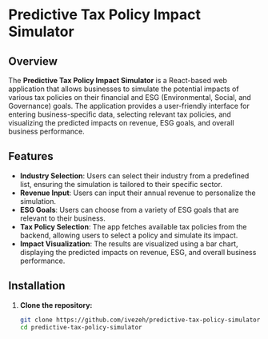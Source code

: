 # Predictive Tax Policy Impact Simulator

## Overview

The **Predictive Tax Policy Impact Simulator** is a React-based web application that allows businesses to simulate the potential impacts of various tax policies on their financial and ESG (Environmental, Social, and Governance) goals. The application provides a user-friendly interface for entering business-specific data, selecting relevant tax policies, and visualizing the predicted impacts on revenue, ESG goals, and overall business performance.

## Features

- **Industry Selection**: Users can select their industry from a predefined list, ensuring the simulation is tailored to their specific sector.
- **Revenue Input**: Users can input their annual revenue to personalize the simulation.
- **ESG Goals**: Users can choose from a variety of ESG goals that are relevant to their business.
- **Tax Policy Selection**: The app fetches available tax policies from the backend, allowing users to select a policy and simulate its impact.
- **Impact Visualization**: The results are visualized using a bar chart, displaying the predicted impacts on revenue, ESG, and overall business performance.

## Installation

1. **Clone the repository:**
   ```bash
   git clone https://github.com/ivezeh/predictive-tax-policy-simulator.git
   cd predictive-tax-policy-simulator
  ```
